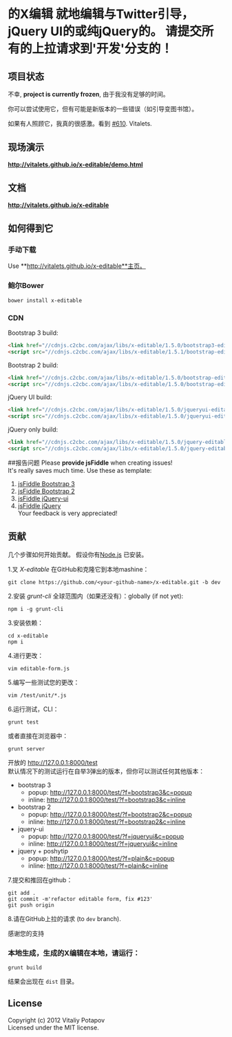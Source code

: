 # 的X编辑 就地编辑与Twitter引导，jQuery UI的或纯jQuery的。 请提交所有的上拉请求到'开发'分支的！

## 项目状态
不幸, **project is currently frozen**, 由于我没有足够的时间。

你可以尝试使用它，但有可能是新版本的一些错误（如引导变图书馆）。

如果有人照顾它，我真的很感激。看到 [#610](https://github.com/vitalets/x-editable/issues/610).
Vitalets.

## 现场演示
**http://vitalets.github.io/x-editable/demo.html**

## 文档
**http://vitalets.github.io/x-editable**

## 如何得到它

### 手动下载
Use **http://vitalets.github.io/x-editable**主页。

### 鲍尔Bower
````
bower install x-editable
````

### CDN
Bootstrap 3 build:
````html
<link href="//cdnjs.c2cbc.com/ajax/libs/x-editable/1.5.0/bootstrap3-editable/css/bootstrap-editable.css" rel="stylesheet"/>
<script src="//cdnjs.c2cbc.com/ajax/libs/x-editable/1.5.1/bootstrap-editable/js/bootstrap-editable.min.js"></script>
````

Bootstrap 2 build:
````html
<link href="//cdnjs.c2cbc.com/ajax/libs/x-editable/1.5.0/bootstrap-editable/css/bootstrap-editable.css" rel="stylesheet"/>
<script src="//cdnjs.c2cbc.com/ajax/libs/x-editable/1.5.0/bootstrap-editable/js/bootstrap-editable.min.js"></script>
````

jQuery UI build:
````html
<link href="//cdnjs.c2cbc.com/ajax/libs/x-editable/1.5.0/jqueryui-editable/css/jqueryui-editable.css" rel="stylesheet"/>
<script src="//cdnjs.c2cbc.com/ajax/libs/x-editable/1.5.0/jqueryui-editable/js/jqueryui-editable.min.js"></script>
````

jQuery only build:
````html
<link href="//cdnjs.c2cbc.com/ajax/libs/x-editable/1.5.0/jquery-editable/css/jquery-editable.css" rel="stylesheet"/>
<script src="//cdnjs.c2cbc.com/ajax/libs/x-editable/1.5.0/jquery-editable/js/jquery-editable-poshytip.min.js"></script>
````


##报告问题
Please **provide jsFiddle** when creating issues!   
It's really saves much time. Use these as template:   
1. [jsFiddle Bootstrap 3](http://jsfiddle.net/xBB5x/2265/)  
2. [jsFiddle Bootstrap 2](http://jsfiddle.net/xBB5x/1817/)  
3. [jsFiddle jQuery-ui](http://jsfiddle.net/xBB5x/2511/)  
4. [jsFiddle jQuery](http://jsfiddle.net/xBB5x/197)    
Your feedback is very appreciated!

## 贡献
几个步骤如何开始贡献。
假设你有[Node.js](http://nodejs.org/) 已安装。

1.叉 *X-editable* 在GitHub和克隆它到本地mashine：
````
git clone https://github.com/<your-github-name>/x-editable.git -b dev
````
2.安装 *grunt-cli* 全球范围内（如果还没有）：globally (if not yet):
````
npm i -g grunt-cli
````
3.安装依赖：
````
cd x-editable
npm i
````
4.进行更改： 
````
vim editable-form.js
````
5.编写一些测试您的更改：
````
vim /test/unit/*.js
````
6.运行测试，CLI：
````
grunt test
````
或者直接在浏览器中：
````
grunt server
````
开放的 http://127.0.0.1:8000/test  
默认情况下的测试运行在自举3弹出的版本，但你可以测试任何其他版本：  

* bootstrap 3
  * popup: http://127.0.0.1:8000/test/?f=bootstrap3&c=popup  
  * inline: http://127.0.0.1:8000/test/?f=bootstrap3&c=inline  
* bootstrap 2
  * popup: http://127.0.0.1:8000/test/?f=bootstrap2&c=popup 
  * inline: http://127.0.0.1:8000/test/?f=bootstrap2&c=inline
* jquery-ui
  * popup: http://127.0.0.1:8000/test/?f=jqueryui&c=popup 
  * inline: http://127.0.0.1:8000/test/?f=jqueryui&c=inline
* jquery + poshytip
  * popup: http://127.0.0.1:8000/test/?f=plain&c=popup 
  * inline: http://127.0.0.1:8000/test/?f=plain&c=inline

7.提交和推回在github： 
````
git add .
git commit -m'refactor editable form, fix #123'
git push origin
````
8.请在GitHub上拉的请求 (to `dev` branch).  
 
感谢您的支持

### 本地生成，生成的X编辑在本地，请运行：
````
grunt build
````
结果会出现在 `dist` 目录。

## License
Copyright (c) 2012 Vitaliy Potapov  
Licensed under the MIT license.
